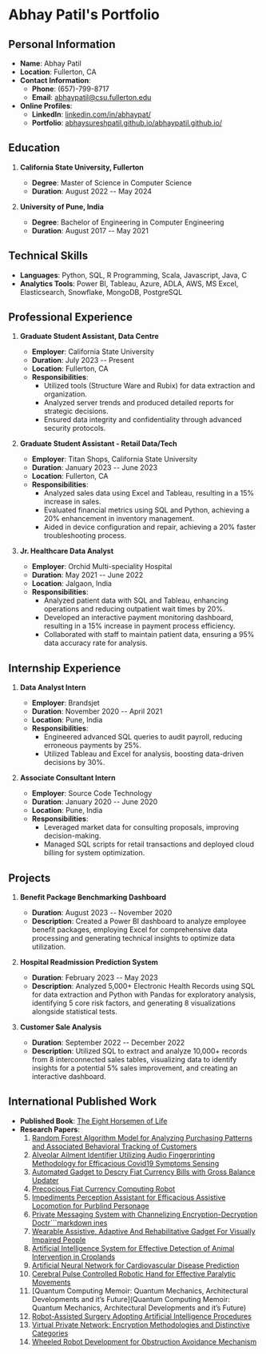 
# Abhay Patil's Portfolio

## Personal Information
- **Name**: Abhay Patil
- **Location**: Fullerton, CA
- **Contact Information**:
  - **Phone**: (657)-799-8717
  - **Email**: abhaypatil@csu.fullerton.edu
- **Online Profiles**:
  - **LinkedIn**: [linkedin.com/in/abhaypat/](https://linkedin.com/in/abhaypat/)
  - **Portfolio**: [abhaysureshpatil.github.io/abhaypatil.github.io/](https://abhaysureshpatil.github.io/abhaypatil.github.io/)

## Education
1. **California State University, Fullerton**
   - **Degree**: Master of Science in Computer Science
   - **Duration**: August 2022 -- May 2024

2. **University of Pune, India**
   - **Degree**: Bachelor of Engineering in Computer Engineering
   - **Duration**: August 2017 -- May 2021

## Technical Skills
- **Languages**: Python, SQL, R Programming, Scala, Javascript, Java, C
- **Analytics Tools**: Power BI, Tableau, Azure, ADLA, AWS, MS Excel, Elasticsearch, Snowflake, MongoDB, PostgreSQL

## Professional Experience
1. **Graduate Student Assistant, Data Centre**
   - **Employer**: California State University
   - **Duration**: July 2023 -- Present
   - **Location**: Fullerton, CA
   - **Responsibilities**:
     - Utilized tools (Structure Ware and Rubix) for data extraction and organization.
     - Analyzed server trends and produced detailed reports for strategic decisions.
     - Ensured data integrity and confidentiality through advanced security protocols.

2. **Graduate Student Assistant - Retail Data/Tech**
   - **Employer**: Titan Shops, California State University
   - **Duration**: January 2023 -- June 2023
   - **Location**: Fullerton, CA
   - **Responsibilities**:
     - Analyzed sales data using Excel and Tableau, resulting in a 15% increase in sales.
     - Evaluated financial metrics using SQL and Python, achieving a 20% enhancement in inventory management.
     - Aided in device configuration and repair, achieving a 20% faster troubleshooting process.

3. **Jr. Healthcare Data Analyst**
   - **Employer**: Orchid Multi-speciality Hospital
   - **Duration**: May 2021 -- June 2022
   - **Location**: Jalgaon, India
   - **Responsibilities**:
     - Analyzed patient data with SQL and Tableau, enhancing operations and reducing outpatient wait times by 20%.
     - Developed an interactive payment monitoring dashboard, resulting in a 15% increase in payment process efficiency.
     - Collaborated with staff to maintain patient data, ensuring a 95% data accuracy rate for analysis.

## Internship Experience
1. **Data Analyst Intern**
   - **Employer**: Brandsjet
   - **Duration**: November 2020 -- April 2021
   - **Location**: Pune, India
   - **Responsibilities**: 
     - Engineered advanced SQL queries to audit payroll, reducing erroneous payments by 25%.
     - Utilized Tableau and Excel for analysis, boosting data-driven decisions by 30%.

2. **Associate Consultant Intern**
   - **Employer**: Source Code Technology
   - **Duration**: January 2020 -- June 2020
   - **Location**: Pune, India
   - **Responsibilities**:
     - Leveraged market data for consulting proposals, improving decision-making.
     - Managed SQL scripts for retail transactions and deployed cloud billing for system optimization.

## Projects
1. **Benefit Package Benchmarking Dashboard**
   - **Duration**: August 2023 -- November 2020
   - **Description**: Created a Power BI dashboard to analyze employee benefit packages, employing Excel for comprehensive data processing and generating technical insights to optimize data utilization.

2. **Hospital Readmission Prediction System**
   - **Duration**: February 2023 -- May 2023
   - **Description**: Analyzed 5,000+ Electronic Health Records using SQL for data extraction and Python with Pandas for exploratory analysis, identifying 5 core risk factors, and generating 8 visualizations alongside statistical tests.

3. **Customer Sale Analysis**
   - **Duration**: September 2022 -- December 2022
   - **Description**: Utilized SQL to extract and analyze 10,000+ records from 8 interconnected sales tables, visualizing data to identify insights for a potential 5% sales improvement, and creating an interactive dashboard.

## International Published Work
- **Published Book**: [The Eight Horsemen of Life](https://www.amazon.com/Eight-Horsemen-Life-Abhay-Patil/dp/1685541992/ref=sr_1_1?dib=eyJ2IjoiMSJ9.BfunqmgL6TLyeAPt7Bjzeg679Zp1XOaMv8XPtvIJIK_IV97xUvLMlbnQdpgnntwDom3i8UAKP0rH8kfKnQXca75EuIwnO3nPfFaCEqaahiIQGNSANYr0j2xA3t6zJtba2dnk4urEhOgAJb_JXHiyOC6A7QZc5-B8JFAapGSoQu1dKKzmbUjQuETq9kG9o7owUg0_ftP81IB-R9bjc2IEHR4UHJD9rV4hXt9r1oyf3W8.UxnvawTipbcdYSXdBmF-3ZSKpXBXt78vJb2BKEtCxow&dib_tag=se&keywords=abhay+patil&sr=8-1)
- **Research Papers**:
  1. [Random Forest Algorithm Model for Analyzing Purchasing Patterns and Associated Behavioral Tracking of Customers](https://irjmets.com/uploadedfiles/paper/volume_3/issue_8_august_2021/15765/final/fin_irjmets1629615477.pdf)
  2. [Alveolar Ailment Identifier Utilizing Audio Fingerprinting Methodology for Efficacious Covid19 Symptoms Sensing](https://www.jetir.org/papers/JETIR2108368.pdf)
  3. [Automated Gadget to Descry Fiat Currency Bills with Gross Balance Updater](https://doi.org/10.22214/ijraset.2021.35832)
  4. [Precocious Fiat Currency Computing Robot](http://www.ijsrd.com/articles/IJSRDV9I40143.pdf)
  5. [Impediments Perception Assistant for Efficacious Assistive Locomotion for Purblind Personage](https://www.ijraset.com/fileserve.php?FID=34993)
  6. [Private Messaging System with Channelizing Encryption-Decryption Doctr```markdown
     ines](https://irjmets.com/)
  7. [Wearable Assistive, Adaptive And Rehabilitative Gadget For Visually Impaired People](https://irjmets.com/uploadedfiles/paper/volume3/issue_5_may_2021/9912/1628083398.pdf)
  8. [Artificial Intelligence System for Effective Detection of Animal Intervention in Croplands](https://www.ijraset.com/fileserve.php?FID=38009)
  9. [Artificial Neural Network for Cardiovascular Disease Prediction](https://www.ijraset.com/fileserve.php?FID=37727)
  10. [Cerebral Pulse Controlled Robotic Hand for Effective Paralytic Movements](https://www.ijraset.com/fileserve.php?FID=37730)
  11. [Quantum Computing Memoir: Quantum Mechanics, Architectural Developments and it’s Future](Quantum Computing Memoir: Quantum Mechanics, Architectural Developments and it’s Future)
  12. [Robot-Assisted Surgery Adopting Artificial Intelligence Procedures](https://www.ijraset.com/fileserve.php?FID=37728)
  13. [Virtual Private Network: Encryption Methodologies and Distinctive Categories](https://www.ijraset.com/fileserve.php?FID=37731)
  14. [Wheeled Robot Development for Obstruction Avoidance Mechanism](https://www.ijraset.com/fileserve.php?FID=38010)
